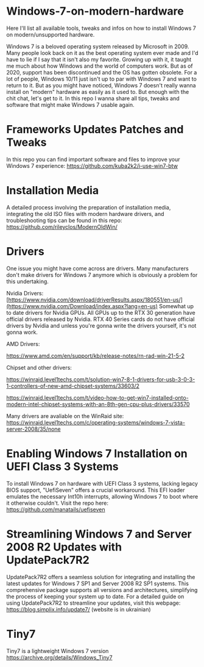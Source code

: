 # Windows-7-on-modern-hardware
Here I'll list all available tools, tweaks and infos on how to install Windows 7 on modern/unsupported hardware.

Windows 7 is a beloved operating system released by Microsoft in 2009. Many people look back on it as the best operating system ever made and I'd have to lie if I say that it isn't also my favorite.
Growing up with it, it taught me much about how Windows and the world of computers work. But as of 2020, support has been discontinued and the OS has gotten obsolete.
For a lot of people, Windows 10/11 just isn't up to par with Windows 7 and want to return to it. But as you might have noticed, Windows 7 doesn't really wanna install on "modern" hardware as easily as it used to.
But enough with the chit chat, let's get to it.
In this repo I wanna share all tips, tweaks and software that might make Windows 7 usable again. 

# Frameworks Updates Patches and Tweaks
In this repo you can find important software and files to improve your Windows 7 experience: 
https://github.com/kuba2k2/i-use-win7-btw

# Installation Media
A detailed process involving the preparation of installation media, integrating the old ISO files with modern hardware drivers, and troubleshooting tips can be found in this repo:
https://github.com/rileyclos/ModernOldWin/




# Drivers
One issue you might have come across are drivers. Many manufacturers don't make drivers for Windows 7 anymore which is obviously a problem for this undertaking.

Nvidia Drivers:
[https://www.nvidia.com/download/driverResults.aspx/180551/en-us/](https://www.nvidia.com/Download/index.aspx?lang=en-us)
Somewhat up to date drivers for Nvidia GPUs.
All GPUs up to the RTX 30 generation have official drivers released by Nvidia.
RTX 40 Series cards do not have official drivers by Nvidia and unless you're gonna write the drivers yourself, it's not gonna work.

AMD Drivers:

https://www.amd.com/en/support/kb/release-notes/rn-rad-win-21-5-2


Chipset and other drivers:

https://winraid.level1techs.com/t/solution-win7-8-1-drivers-for-usb-3-0-3-1-controllers-of-new-amd-chipset-systems/33603/2

https://winraid.level1techs.com/t/video-how-to-get-win7-installed-onto-modern-intel-chipset-systems-with-an-8th-gen-cpu-plus-drivers/33570

Many drivers are avaliable on the WinRaid site:
https://winraid.level1techs.com/c/operating-systems/windows-7-vista-server-2008/35/none


# Enabling Windows 7 Installation on UEFI Class 3 Systems

To install Windows 7 on hardware with UEFI Class 3 systems, lacking legacy BIOS support, "UefiSeven" offers a crucial workaround. This EFI loader emulates the necessary Int10h interrupts, allowing Windows 7 to boot where it otherwise couldn't.
Visit the repo here: https://github.com/manatails/uefiseven


# Streamlining Windows 7 and Server 2008 R2 Updates with UpdatePack7R2

UpdatePack7R2 offers a seamless solution for integrating and installing the latest updates for Windows 7 SP1 and Server 2008 R2 SP1 systems. This comprehensive package supports all versions and architectures, simplifying the process of keeping your system up to date. For a detailed guide on using UpdatePack7R2 to streamline your updates, visit this webpage:
https://blog.simplix.info/update7/
(website is in ukrainian)


# Tiny7
Tiny7 is a lightweight Windows 7 version
https://archive.org/details/Windows_Tiny7








